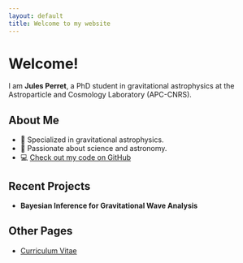 ```yaml
---
layout: default
title: Welcome to my website
---
```


# Welcome!

I am **Jules Perret**, a PhD student in gravitational astrophysics at the Astroparticle and Cosmology Laboratory (APC-CNRS).

## About Me
- 🔭 Specialized in gravitational astrophysics.
- 🚀 Passionate about science and astronomy.
- 💻 [Check out my code on GitHub](https://github.com/jperret21)

## Recent Projects
- **Bayesian Inference for Gravitational Wave Analysis**



## Other Pages
- [Curriculum Vitae](about)